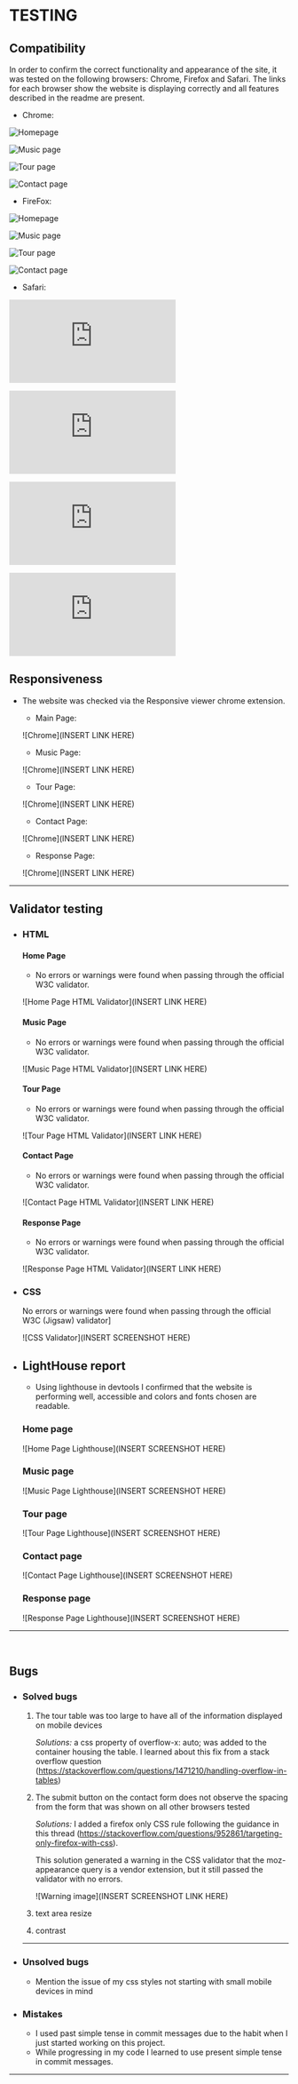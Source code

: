 # TESTING


## Compatibility

In order to confirm the correct functionality and appearance of the site, it was tested on the following browsers: Chrome, Firefox and Safari. The links for each browser show the website is displaying correctly and all features described in the readme are present.

  - Chrome:

  ![Homepage](https://github.com/rferguson386/jigsawtiger-rework/blob/c3d6fe85625f280974a26ad66edb46e9bcc557f9/documentation/images/chrome_test_homepage.png)

  ![Music page](https://github.com/rferguson386/jigsawtiger-rework/blob/c3d6fe85625f280974a26ad66edb46e9bcc557f9/documentation/images/chrome_test_musicpage.png)

  ![Tour page](https://github.com/rferguson386/jigsawtiger-rework/blob/c3d6fe85625f280974a26ad66edb46e9bcc557f9/documentation/images/chrome_test_tourpage.png)

  ![Contact page](https://github.com/rferguson386/jigsawtiger-rework/blob/c3d6fe85625f280974a26ad66edb46e9bcc557f9/documentation/images/chrome_test_contactpage.png)

  - FireFox:

  ![Homepage](https://github.com/rferguson386/jigsawtiger-rework/blob/c3d6fe85625f280974a26ad66edb46e9bcc557f9/documentation/images/firefox_test_homepage.png)

  ![Music page](https://github.com/rferguson386/jigsawtiger-rework/blob/c3d6fe85625f280974a26ad66edb46e9bcc557f9/documentation/images/firefox_test_musicpage.png)

  ![Tour page](https://github.com/rferguson386/jigsawtiger-rework/blob/c3d6fe85625f280974a26ad66edb46e9bcc557f9/documentation/images/firefox_test_tourpage.png)

  ![Contact page](https://github.com/rferguson386/jigsawtiger-rework/blob/c3d6fe85625f280974a26ad66edb46e9bcc557f9/documentation/images/firefox_test_contactpage.png)


  - Safari:

  ![Homepage](https://github.com/rferguson386/jigsawtiger-rework/blob/5959d22cfe0cab759dc2671ced63b24254a6865f/documentation/images/safari_test_homepage.pdf)

  ![Music page](https://github.com/rferguson386/jigsawtiger-rework/blob/5959d22cfe0cab759dc2671ced63b24254a6865f/documentation/images/safari_test_musicpage.pdf)

  ![Tour page](https://github.com/rferguson386/jigsawtiger-rework/blob/5959d22cfe0cab759dc2671ced63b24254a6865f/documentation/images/safari_test_tourpage.pdf)

  ![Contact page](https://github.com/rferguson386/jigsawtiger-rework/blob/5959d22cfe0cab759dc2671ced63b24254a6865f/documentation/images/safari_test_contactpage.pdf)


## Responsiveness


+ The website was checked via the Responsive viewer chrome extension.

    - Main Page:

    ![Chrome](INSERT LINK HERE)

    - Music Page:

    ![Chrome](INSERT LINK HERE)

    - Tour Page:

    ![Chrome](INSERT LINK HERE)

    - Contact Page:

    ![Chrome](INSERT LINK HERE)

    - Response Page:

    ![Chrome](INSERT LINK HERE)
  

---
## Validator testing
+ ### HTML
  #### Home Page
    - No errors or warnings were found when passing through the official W3C validator.

    ![Home Page HTML Validator](INSERT LINK HERE)
    
  #### Music Page
    - No errors or warnings were found when passing through the official W3C validator.

    ![Music Page HTML Validator](INSERT LINK HERE)

  #### Tour Page
    - No errors or warnings were found when passing through the official W3C validator.

    ![Tour Page HTML Validator](INSERT LINK HERE)

  #### Contact Page
    - No errors or warnings were found when passing through the official W3C validator.

    ![Contact Page HTML Validator](INSERT LINK HERE)

    #### Response Page
    - No errors or warnings were found when passing through the official W3C validator.

    ![Response Page HTML Validator](INSERT LINK HERE)
    
+ ### CSS
  No errors or warnings were found when passing through the official W3C (Jigsaw) validator]

  ![CSS Validator](INSERT SCREENSHOT HERE)


+ ## LightHouse report

    - Using lighthouse in devtools I confirmed that the website is performing well, accessible and colors and fonts chosen are readable.
    
  ### Home page

  ![Home Page Lighthouse](INSERT SCREENSHOT HERE)

  ### Music page

  ![Music Page Lighthouse](INSERT SCREENSHOT HERE)

  ### Tour page

  ![Tour Page Lighthouse](INSERT SCREENSHOT HERE)

  ### Contact page

  ![Contact Page Lighthouse](INSERT SCREENSHOT HERE)

  ### Response page

  ![Response Page Lighthouse](INSERT SCREENSHOT HERE)

---
​
## Bugs
+ ### Solved bugs
    1. The tour table was too large to have all of the information displayed on mobile devices
    
        *Solutions:* a css property of overflow-x: auto; was added to the container housing the table. I learned about this fix from a stack overflow question (https://stackoverflow.com/questions/1471210/handling-overflow-in-tables)

    2. The submit button on the contact form does not observe the spacing from the form that was shown on all other browsers tested
    
        *Solutions:* I added a firefox only CSS rule following the guidance in this thread (https://stackoverflow.com/questions/952861/targeting-only-firefox-with-css).

        This solution generated a warning in the CSS validator that the moz-appearance query is a vendor extension, but it still passed the validator with no errors.

        ![Warning image](INSERT SCREENSHOT LINK HERE)

    3. text area resize

    4. contrast
   
    ---
+ ### Unsolved bugs
    - Mention the issue of my css styles not starting with small mobile devices in mind
+ ### Mistakes
    - I used past simple tense in commit messages due to the habit when I just started working on this project.
    - While progressing in my code I learned to use present simple tense in commit messages.

---